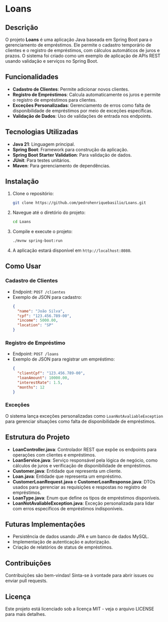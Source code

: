 
# Loans

## Descrição

O projeto **Loans** é uma aplicação Java baseada em Spring Boot para o gerenciamento de empréstimos. Ele permite o cadastro temporário de clientes e o registro de empréstimos, com cálculos automáticos de juros e prazos. O sistema foi criado como um exemplo de aplicação de APIs REST usando validação e serviços no Spring Boot.

## Funcionalidades

- **Cadastro de Clientes**: Permite adicionar novos clientes.
- **Registro de Empréstimos**: Calcula automaticamente os juros e permite o registro de empréstimos para clientes.
- **Exceções Personalizadas**: Gerenciamento de erros como falta de disponibilidade de empréstimos por meio de exceções específicas.
- **Validação de Dados**: Uso de validações de entrada nos endpoints.

## Tecnologias Utilizadas

- **Java 21**: Linguagem principal.
- **Spring Boot**: Framework para construção da aplicação.
- **Spring Boot Starter Validation**: Para validação de dados.
- **JUnit**: Para testes unitários.
- **Maven**: Para gerenciamento de dependências.

## Instalação

1. Clone o repositório:
   ```bash
   git clone https://github.com/pedrohenriquebasilio/Loans.git
   ```

2. Navegue até o diretório do projeto:
   ```bash
   cd Loans
   ```

3. Compile e execute o projeto:
   ```bash
   ./mvnw spring-boot:run
   ```

4. A aplicação estará disponível em `http://localhost:8080`.

## Como Usar

### Cadastro de Clientes

- Endpoint: `POST /clientes`
- Exemplo de JSON para cadastro:
  ```json
  {
    "name": "João Silva",
    "cpf": "123.456.789-00",
    "income": 5000.00,
    "location": "SP"
  }
  ```

### Registro de Empréstimo

- Endpoint: `POST /loans`
- Exemplo de JSON para registrar um empréstimo:
  ```json
  {
    "clientCpf": "123.456.789-00",
    "loanAmount": 10000.00,
    "interestRate": 1.5,
    "months": 12
  }
  ```

### Exceções

O sistema lança exceções personalizadas como `LoanNotAvaliableException` para gerenciar situações como falta de disponibilidade de empréstimos.

## Estrutura do Projeto

- **LoanController.java**: Controlador REST que expõe os endpoints para operações com clientes e empréstimos.
- **LoanService.java**: Serviço responsável pela lógica de negócio, como cálculos de juros e verificação de disponibilidade de empréstimos.
- **Customer.java**: Entidade que representa um cliente.
- **Loan.java**: Entidade que representa um empréstimo.
- **CustomerLoanRequest.java** e **CustomerLoanResponse.java**: DTOs usados para gerenciar as requisições e respostas no registro de empréstimos.
- **LoanType.java**: Enum que define os tipos de empréstimos disponíveis.
- **LoanNotAvaliableException.java**: Exceção personalizada para lidar com erros específicos de empréstimos indisponíveis.

## Futuras Implementações

- Persistência de dados usando JPA e um banco de dados MySQL.
- Implementação de autenticação e autorização.
- Criação de relatórios de status de empréstimos.

## Contribuições

Contribuições são bem-vindas! Sinta-se à vontade para abrir issues ou enviar pull requests.

## Licença

Este projeto está licenciado sob a licença MIT - veja o arquivo LICENSE para mais detalhes.

